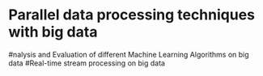 # Parallel data processing techniques with big data
#nalysis and  Evaluation of different Machine Learning Algorithms on big data
#Real-time stream processing on big data
